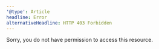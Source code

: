 ```yaml
---
'@type': Article
headline: Error
alternativeHeadline: HTTP 403 Forbidden
---
```


Sorry, you do not have permission to access this resource.
